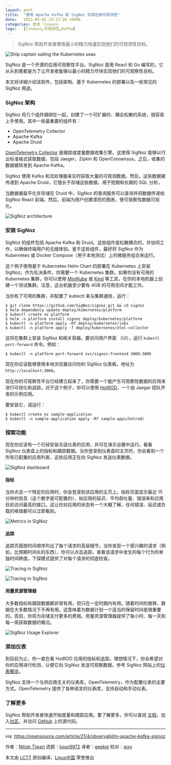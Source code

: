 ```yaml
---
layout: post
title:	"使用 Apache Kafka 和 SigNoz 实现应用可观测性"
date:	2021-05-01 23:17:20 +0800 
categories:	技术 linuxcn 
tags:	[linuxcn,可观测性,Kafka]
---
```




> 
> SigNoz 帮助开发者使用最小的精力快速实现他们的可观测性目标。
> 
> 
> 


![](/Asserts/Images/album/202105/01/231703oy5ln5nnqkuhxt1t.jpg "Ship captain sailing the Kubernetes seas")


SigNoz 是一个开源的应用可观察性平台。SigNoz 是用 React 和 Go 编写的，它从头到尾都是为了让开发者能够以最小的精力尽快实现他们的可观察性目标。


本文将详细介绍该软件，包括架构、基于 Kubernetes 的部署以及一些常见的 SigNoz 用途。


### SigNoz 架构


SigNoz 将几个组件捆绑在一起，创建了一个可扩展的、耦合松散的系统，很容易上手使用。其中一些最重要的组件有：


* OpenTelemetry Collector
* Apache Kafka
* Apache Druid


[OpenTelemetry Collector](https://github.com/open-telemetry/opentelemetry-collector) 是跟踪或度量数据收集引擎。这使得 SigNoz 能够以行业标准格式获取数据，包括 Jaeger、Zipkin 和 OpenConsensus。之后，收集的数据被转发到 Apache Kafka。


SigNoz 使用 Kafka 和流处理器来实时获取大量的可观测数据。然后，这些数据被传递到 Apache Druid，它擅长于存储这些数据，用于短期和长期的 SQL 分析。


当数据被扁平化并存储在 Druid 中，SigNoz 的查询服务可以查询并将数据传递给 SigNoz React 前端。然后，前端为用户创建漂亮的图表，使可观察性数据可视化。


![SigNoz architecture](/Asserts/Images/album/202105/01/231722jhxch2akvpcsusss.png "SigNoz architecture")


### 安装 SigNoz


SigNoz 的组件包括 Apache Kafka 和 Druid。这些组件是松散耦合的，并协同工作，以确保终端用户的无缝体验。鉴于这些组件，最好将 SigNoz 作为 Kubernetes 或 Docker Compose（用于本地测试）上的微服务组合来运行。


这个例子使用基于 Kubernetes Helm Chart 的部署在 Kubernetes 上安装 SigNoz。作为先决条件，你需要一个 Kubernetes 集群。如果你没有可用的 Kubernetes 集群，你可以使用 [MiniKube](https://minikube.sigs.k8s.io/docs/start/) 或 [Kind](https://kind.sigs.k8s.io/docs/user/quick-start/) 等工具，在你的本地机器上创建一个测试集群。注意，这台机器至少要有 4GB 的可用空间才能工作。


当你有了可用的集群，并配置了 kubectl 来与集群通信，运行：



```
$ git clone https://github.com/SigNoz/signoz.git && cd signoz
$ helm dependency update deploy/kubernetes/platform
$ kubectl create ns platform
$ helm -n platform install signoz deploy/kubernetes/platform
$ kubectl -n platform apply -Rf deploy/kubernetes/jobs
$ kubectl -n platform apply -f deploy/kubernetes/otel-collector

```

这将在集群上安装 SigNoz 和相关容器。要访问用户界面 （UI），运行 `kubectl port-forward` 命令。例如：



```
$ kubectl -n platform port-forward svc/signoz-frontend 3000:3000

```

现在你应该能够使用本地浏览器访问你的 SigNoz 仪表板，地址为 `http://localhost:3000`。


现在你的可观察性平台已经建立起来了，你需要一个能产生可观察性数据的应用来进行可视化和追踪。对于这个例子，你可以使用 [HotROD](https://github.com/jaegertracing/jaeger/tree/master/examples/hotrod)，一个由 Jaegar 团队开发的示例应用。


要安装它，请运行：



```
$ kubectl create ns sample-application
$ kubectl -n sample-application apply -Rf sample-apps/hotrod/

```

### 探索功能


现在你应该有一个已经安装合适仪表的应用，并可在演示设置中运行。看看 SigNoz 仪表盘上的指标和跟踪数据。当你登录到仪表盘的主页时，你会看到一个所有已配置的应用列表，这些应用正在向 SigNoz 发送仪表数据。


![SigNoz dashboard](/Asserts/Images/album/202105/01/231722afr4g9r9z9boz45f.png "SigNoz dashboard")


#### 指标


当你点击一个特定的应用时，你会登录到该应用的主页上。指标页面显示最近 15 分钟的信息（这个数字是可配置的），如应用的延迟、平均吞吐量、错误率和应用目前访问最高的接口。这让你对应用的状态有一个大概了解。任何错误、延迟或负载的峰值都可以立即看到。


![Metrics in SigNoz](/Asserts/Images/album/202105/01/231723a4h7uhbhh4b6ahxx.png "Metrics in SigNoz")


#### 追踪


追踪页面按时间顺序列出了每个请求的高层细节。当你发现一个感兴趣的请求（例如，比预期时间长的东西），你可以点击追踪，查看该请求中发生的每个行为的单独时间跨度。下探模式提供了对每个请求的彻底检查。


![Tracing in SigNoz](/Asserts/Images/album/202105/01/231723meexmz14ioor8g13.png "Tracing in SigNoz")


![Tracing in SigNoz](/Asserts/Images/album/202105/01/231723ttzi3iqdi0wz3rei.png "Tracing in SigNoz")


#### 用量资源管理器


大多数指标和跟踪数据都非常有用，但只在一定时期内有用。随着时间的推移，数据在大多数情况下不再有用。这意味着为数据计划一个适当的保留时间是很重要的。否则，你将为存储支付更多的费用。用量资源管理器提供了每小时、每一天和每一周获取数据的概况。


![SigNoz Usage Explorer](/Asserts/Images/album/202105/01/231723f6cc5um366mjei68.png "SigNoz Usage Explorer")


### 添加仪表


到目前为止，你一直在看 HotROD 应用的指标和追踪。理想情况下，你会希望对你的应用进行检测，以便它向 SigNoz 发送可观察数据。参考 SigNoz 网站上的[仪表概览](https://signoz.io/docs/instrumentation/overview/)。


SigNoz 支持一个与供应商无关的仪表库，OpenTelemetry，作为配置仪表的主要方式。OpenTelemetry 提供了各种语言的仪表库，支持自动和手动仪表。


### 了解更多


SigNoz 帮助开发者快速开始度量和跟踪应用。要了解更多，你可以查阅 [文档](https://signoz.io/docs/)，加入[社区](https://github.com/SigNoz/signoz#community)，并访问 [GitHub](https://github.com/SigNoz/signoz) 上的源代码。




---


via: <https://opensource.com/article/21/4/observability-apache-kafka-signoz>


作者：[Nitish Tiwari](https://opensource.com/users/tiwarinitish86) 选题：[lujun9972](https://github.com/lujun9972) 译者：[geekpi](https://github.com/geekpi) 校对：[wxy](https://github.com/wxy)


本文由 [LCTT](https://github.com/LCTT/TranslateProject) 原创编译，[Linux中国](https://linux.cn/) 荣誉推出
